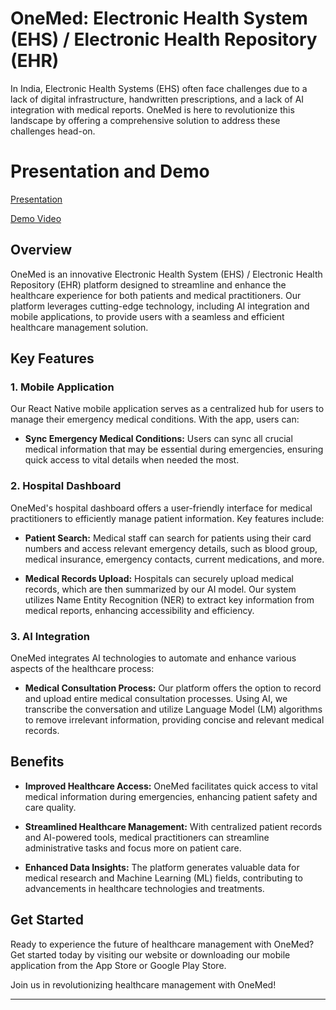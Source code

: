 # OneMed: Electronic Health System (EHS) / Electronic Health Repository (EHR)

In India, Electronic Health Systems (EHS) often face challenges due to a lack of digital infrastructure, handwritten prescriptions, and a lack of AI integration with medical reports. OneMed is here to revolutionize this landscape by offering a comprehensive solution to address these challenges head-on.


# Presentation and Demo


[Presentation](https://github.com/aryanraj2713/OneMed/files/14810513/200-ok.pptx)


[Demo Video](https://www.youtube.com/watch?v=RiMBRODjT2s)


## Overview

OneMed is an innovative Electronic Health System (EHS) / Electronic Health Repository (EHR) platform designed to streamline and enhance the healthcare experience for both patients and medical practitioners. Our platform leverages cutting-edge technology, including AI integration and mobile applications, to provide users with a seamless and efficient healthcare management solution.

## Key Features

### 1. Mobile Application

Our React Native mobile application serves as a centralized hub for users to manage their emergency medical conditions. With the app, users can:

- **Sync Emergency Medical Conditions:** Users can sync all crucial medical information that may be essential during emergencies, ensuring quick access to vital details when needed the most.

### 2. Hospital Dashboard

OneMed's hospital dashboard offers a user-friendly interface for medical practitioners to efficiently manage patient information. Key features include:

- **Patient Search:** Medical staff can search for patients using their card numbers and access relevant emergency details, such as blood group, medical insurance, emergency contacts, current medications, and more.

- **Medical Records Upload:** Hospitals can securely upload medical records, which are then summarized by our AI model. Our system utilizes Name Entity Recognition (NER) to extract key information from medical reports, enhancing accessibility and efficiency.

### 3. AI Integration

OneMed integrates AI technologies to automate and enhance various aspects of the healthcare process:

- **Medical Consultation Process:** Our platform offers the option to record and upload entire medical consultation processes. Using AI, we transcribe the conversation and utilize Language Model (LM) algorithms to remove irrelevant information, providing concise and relevant medical records.

## Benefits

- **Improved Healthcare Access:** OneMed facilitates quick access to vital medical information during emergencies, enhancing patient safety and care quality.

- **Streamlined Healthcare Management:** With centralized patient records and AI-powered tools, medical practitioners can streamline administrative tasks and focus more on patient care.

- **Enhanced Data Insights:** The platform generates valuable data for medical research and Machine Learning (ML) fields, contributing to advancements in healthcare technologies and treatments.

## Get Started

Ready to experience the future of healthcare management with OneMed? Get started today by visiting our website or downloading our mobile application from the App Store or Google Play Store.


Join us in revolutionizing healthcare management with OneMed!

---

